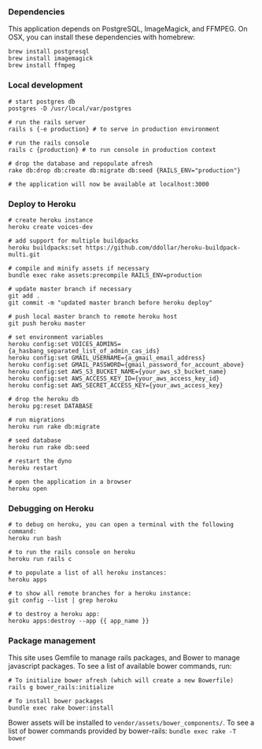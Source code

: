 ### Dependencies

This application depends on PostgreSQL, ImageMagick, and FFMPEG. On OSX, you can install these dependencies with homebrew:
<pre><code>brew install postgresql  
brew install imagemagick  
brew install ffmpeg</code></pre>

### Local development  
  
<pre><code># start postgres db  
postgres -D /usr/local/var/postgres  
  
# run the rails server   
rails s {-e production} # to serve in production environment  
  
# run the rails console  
rails c {production} # to run console in production context

# drop the database and repopulate afresh
rake db:drop db:create db:migrate db:seed {RAILS_ENV="production"}  

# the application will now be available at localhost:3000</code></pre>

### Deploy to Heroku

<pre><code># create heroku instance  
heroku create voices-dev  
  
# add support for multiple buildpacks  
heroku buildpacks:set https://github.com/ddollar/heroku-buildpack-multi.git  
  
# compile and minify assets if necessary
bundle exec rake assets:precompile RAILS_ENV=production

# update master branch if necessary
git add .
git commit -m "updated master branch before heroku deploy"

# push local master branch to remote heroku host  
git push heroku master  

# set environment variables  
heroku config:set VOICES_ADMINS={a_hasbang_separated_list_of_admin_cas_ids}
heroku config:set GMAIL_USERNAME={a_gmail_email_address}  
heroku config:set GMAIL_PASSWORD={gmail_password_for_account_above}
heroku config:set AWS_S3_BUCKET_NAME={your_aws_s3_bucket_name}  
heroku config:set AWS_ACCESS_KEY_ID={your_aws_access_key_id}  
heroku config:set AWS_SECRET_ACCESS_KEY={your_aws_access_key}  
  
# drop the heroku db  
heroku pg:reset DATABASE  
  
# run migrations  
heroku run rake db:migrate  

# seed database
heroku run rake db:seed
  
# restart the dyno  
heroku restart  
  
# open the application in a browser  
heroku open</code></pre>  

### Debugging on Heroku   
<pre><code># to debug on heroku, you can open a terminal with the following command:  
heroku run bash  
  
# to run the rails console on heroku  
heroku run rails c  
  
# to populate a list of all heroku instances:  
heroku apps  

# to show all remote branches for a heroku instance:  
git config --list | grep heroku  

# to destroy a heroku app:  
heroku apps:destroy --app {{ app_name }}</code></pre>  
  
### Package management
This site uses Gemfile to manage rails packages, and Bower to manage javascript packages. To see a list of available bower commands, run:  
<pre><code># To initialize bower afresh (which will create a new Bowerfile)  
rails g bower_rails:initialize  
  
# To install bower packages  
bundle exec rake bower:install</code></pre>  
  
Bower assets will be installed to `vendor/assets/bower_components/`. To see a list of bower commands provided by bower-rails: `bundle exec rake -T bower`
